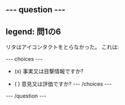 --- question ---
---
legend: 問1の6
---

リタはアイコンタクトをとらなかった。 これは:

--- choices ---
- (x) 事実又は目撃情報ですか?

- ( ) 意見又は評価ですか? --- /choices ---

--- /question ---
